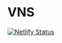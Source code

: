 # VNS

[![Netlify Status](https://api.netlify.com/api/v1/badges/0c2725d4-2db6-4ccd-811e-419e3eb629bb/deploy-status)](https://app.netlify.com/sites/suspicious-joliot-b9db2a/deploys)
